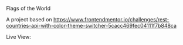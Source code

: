Flags of the World

A project based on https://www.frontendmentor.io/challenges/rest-countries-api-with-color-theme-switcher-5cacc469fec04111f7b848ca

Live View: 
